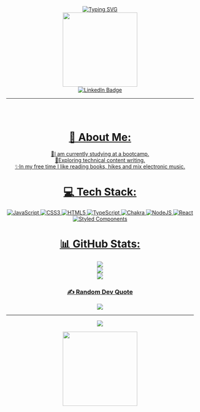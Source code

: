 <div align="center">
<a href="https://git.io/typing-svg"><img src="https://readme-typing-svg.herokuapp.com?font=Fira+Code&pause=1000&color=FF42BCFD&center=true&vCenter=true&multiline=true&width=435&height=120&lines=Hey+there+%F0%9F%91%8B;My+name+is+Jessica+Yve%2C;I'm+34+years+old+and+from+Brazil.;Welcome+to+my+Github+%F0%9F%9A%80" alt="Typing SVG" /></a> 
</div>

<div id="header" align="center">
  <img src="https://media.giphy.com/media/paTz7UZbPfTZFRYnnB/giphy.gif" width="200"/>
</div>

<div id="badges" align="center">
<a href="https://www.linkedin.com/in/jessica-yve-31814125">
    <img src="https://img.shields.io/badge/LinkedIn-blue?style=for-the-badge&logo=linkedin&logoColor=white" alt="LinkedIn Badge"/>
  </a>
  <a href=
  </div>


<hr>
<br>
<br>

# 💫 About Me:
📖I am currently studying at a bootcamp.<br>🌱Exploring technical content writing.<br>✨In my free time I like reading books, hikes and mix electronic music.

# 💻 Tech Stack:
![JavaScript](https://img.shields.io/badge/javascript-%23323330.svg?style=for-the-badge&logo=javascript&logoColor=%23F7DF1E) ![CSS3](https://img.shields.io/badge/css3-%231572B6.svg?style=for-the-badge&logo=css3&logoColor=white) ![HTML5](https://img.shields.io/badge/html5-%23E34F26.svg?style=for-the-badge&logo=html5&logoColor=white) ![TypeScript](https://img.shields.io/badge/typescript-%23007ACC.svg?style=for-the-badge&logo=typescript&logoColor=white) ![Chakra](https://img.shields.io/badge/chakra-%234ED1C5.svg?style=for-the-badge&logo=chakraui&logoColor=white) ![NodeJS](https://img.shields.io/badge/node.js-6DA55F?style=for-the-badge&logo=node.js&logoColor=white) ![React](https://img.shields.io/badge/react-%2320232a.svg?style=for-the-badge&logo=react&logoColor=%2361DAFB) ![Styled Components](https://img.shields.io/badge/styled--components-DB7093?style=for-the-badge&logo=styled-components&logoColor=white)
# 📊 GitHub Stats:
![](https://github-readme-stats.vercel.app/api?username=jessicayve&theme=radical&hide_border=false&include_all_commits=false&count_private=false)<br/>
![](https://github-readme-streak-stats.herokuapp.com/?user=jessicayve&theme=radical&hide_border=false)<br/>
![](https://github-readme-stats.vercel.app/api/top-langs/?username=jessicayve&theme=radical&hide_border=false&include_all_commits=false&count_private=false&layout=compact)

### ✍️ Random Dev Quote
![](https://quotes-github-readme.vercel.app/api?type=horizontal&theme=radical)

---
[![](https://visitcount.itsvg.in/api?id=jessicayve&icon=0&color=0)](https://visitcount.itsvg.in)

<!-- Proudly created with GPRM ( https://gprm.itsvg.in ) -->




  
  <div id="header" align="center">
  <img src="https://media.giphy.com/media/ehIc2Rb3HRrb1YiQBr/giphy.gif" width="200"/>
</div>
